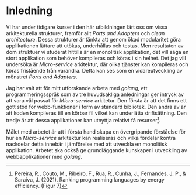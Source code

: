 # Inledning


Vi har under tidigare kurser i den här utbildningen lärt oss om
vissa arkitekturella strukturer, framför allt _Ports and Adapters_
och _clean architecture_. Dessa strukturer är tänkta att genom ökad 
modularitet göra applikationen lättare att utökas, underhållas och
testas. Men resultaten av dom struktuer vi studerat hittills är
en monolitisk applikation, det vill säga en stort applikation 
som behöver kompileras och köras i sin helhet. Det jag vill undersöka 
är _Micro-service_ arkitektur, där olika tjänster kan kompileras och
köras fristående från varandra. Detta kan ses som en vidareutveckling
av mönstret _Ports and Adapters_. 

Jag har valt att för mitt utforskande arbeta med _golang_, ett
programmeringsspråk som av tre huvudsakliga anledningar ger
intryck av att vara väl passat för _Micro-service_ arkitetur.
Den första är att det finns ett gott stöd för webb-funktioner
i form av standard bibliotek. Den andra av är att koden
kompileras till en körbar fil vilket kan underlätta driftsättning. 
Den tredje är att dessa applikationer kan utnyttja relativt få
resurser[^1].

Målet med arbetet är att i första hand skapa en övergripande
förståelse för hur en _Micro-service_ arkitektur kan realiseras och
vilka fördelar kontra nackdelar detta innebär i jämförelse med att
utveckla en monolitisk applikation. Arbetet ska också ge grundläggande
kunskaper i utveckling av webbapplikationer med _golang_.

[^1]: Pereira, R., Couto, M., Ribeiro, F., Rua, R., Cunha, J., Fernandes, J. P., & Saraiva, J. (2021). Ranking programming languages by energy efficiency. (Figur 7)
